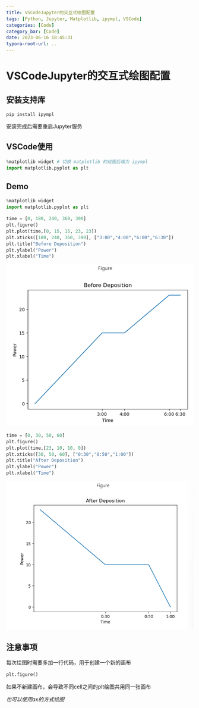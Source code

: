 ```yaml
---
title: VSCodeJupyter的交互式绘图配置
tags: [Python, Jupyter, Matplotlib, ipympl, VSCode]
categories: [Code]
category_bar: [Code]
date: 2023-06-16 18:45:31
typora-root-url: ..
---
```

# VSCodeJupyter的交互式绘图配置

## 安装支持库

```shell
pip install ipympl
```

安装完成后需要重启Jupyter服务

## VSCode使用

```python
%matplotlib widget # 切换 matplotlib 的绘图后端为 ipympl
import matplotlib.pyplot as plt
```

## Demo

```python
%matplotlib widget
import matplotlib.pyplot as plt
```

```python
time = [0, 180, 240, 360, 390]
plt.figure()
plt.plot(time,[0, 15, 15, 23, 23])
plt.xticks([180, 240, 360, 390], ["3:00","4:00","6:00","6:30"])
plt.title("Before Deposition")
plt.ylabel("Power")
plt.xlabel("Time")
```
![image-20230616183028835](/img/md/image-20230616183028835.png)

```python
time = [0, 30, 50, 60]
plt.figure()
plt.plot(time,[23, 10, 10, 0])
plt.xticks([30, 50, 60], ["0:30","0:50","1:00"])
plt.title("After Deposition")
plt.ylabel("Power")
plt.xlabel("Time")
```

![image-20230616183059631](/img/md/image-20230616183059631.png)

## 注意事项

每次绘图时需要多加一行代码，用于创建一个新的画布

```python
plt.figure()
```

如果不新建画布，会导致不同cell之间的plt绘图共用同一张画布

*也可以使用ax的方式绘图*